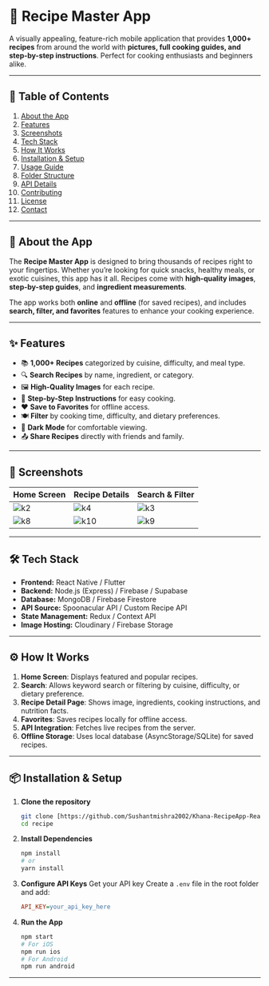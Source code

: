# 🍲 Recipe Master App

A visually appealing, feature-rich mobile application that provides **1,000+ recipes** from around the world with **pictures, full cooking guides, and step-by-step instructions**. Perfect for cooking enthusiasts and beginners alike.

---

## 📖 Table of Contents
1. [About the App](#about-the-app)
2. [Features](#features)
3. [Screenshots](#screenshots)
4. [Tech Stack](#tech-stack)
5. [How It Works](#how-it-works)
6. [Installation & Setup](#installation--setup)
7. [Usage Guide](#usage-guide)
8. [Folder Structure](#folder-structure)
9. [API Details](#api-details)
10. [Contributing](#contributing)
11. [License](#license)
12. [Contact](#contact)

---

## 🥘 About the App
The **Recipe Master App** is designed to bring thousands of recipes right to your fingertips. Whether you’re looking for quick snacks, healthy meals, or exotic cuisines, this app has it all. Recipes come with **high-quality images**, **step-by-step guides**, and **ingredient measurements**.

The app works both **online** and **offline** (for saved recipes), and includes **search, filter, and favorites** features to enhance your cooking experience.

---

## ✨ Features
- 📚 **1,000+ Recipes** categorized by cuisine, difficulty, and meal type.
- 🔍 **Search Recipes** by name, ingredient, or category.
- 🖼️ **High-Quality Images** for each recipe.
- 📝 **Step-by-Step Instructions** for easy cooking.
- ❤️ **Save to Favorites** for offline access.
- 🍽️ **Filter** by cooking time, difficulty, and dietary preferences.
- 🌙 **Dark Mode** for comfortable viewing.
- 📤 **Share Recipes** directly with friends and family.

---

## 📸 Screenshots
| Home Screen | Recipe Details | Search & Filter |
|-------------|---------------|-----------------|
| ![k2](https://github.com/user-attachments/assets/1e0556fa-49f4-41e9-9c28-a6ac5275f8f9)| ![k4](https://github.com/user-attachments/assets/71310d84-559f-4c9d-99b5-bfe58c458acd)| ![k3](https://github.com/user-attachments/assets/1914878d-0569-43b5-be81-0efff771fd22)
| ![k8](https://github.com/user-attachments/assets/fee50bb1-17ab-4b72-b332-a17bd01626c9)| ![k10](https://github.com/user-attachments/assets/1611d53b-c05c-4745-a4de-0277e2fbecf4)| ![k9](https://github.com/user-attachments/assets/513b44b9-a134-46ca-8b6b-aa59027f52d1) |
 
---

## 🛠 Tech Stack
- **Frontend:** React Native / Flutter
- **Backend:** Node.js (Express) / Firebase / Supabase
- **Database:** MongoDB / Firebase Firestore
- **API Source:** Spoonacular API / Custom Recipe API
- **State Management:** Redux / Context API
- **Image Hosting:** Cloudinary / Firebase Storage

---

## ⚙ How It Works
1. **Home Screen**: Displays featured and popular recipes.
2. **Search**: Allows keyword search or filtering by cuisine, difficulty, or dietary preference.
3. **Recipe Detail Page**: Shows image, ingredients, cooking instructions, and nutrition facts.
4. **Favorites**: Saves recipes locally for offline access.
5. **API Integration**: Fetches live recipes from the server.
6. **Offline Storage**: Uses local database (AsyncStorage/SQLite) for saved recipes.

---

## 📦 Installation & Setup

1.  **Clone the repository**
    ```bash
    git clone [https://github.com/Sushantmishra2002/Khana-RecipeApp-ReactNative_part2.git)
    cd recipe
    ```
 
2.  **Install Dependencies**
    ```bash
    npm install
    # or
    yarn install
    ```

3.  **Configure API Keys**
    Get your API key
    Create a `.env` file in the root folder and add:
    ```ini
    API_KEY=your_api_key_here
    ```

4.  **Run the App**
    ```bash
    npm start
    # For iOS
    npm run ios
    # For Android
    npm run android
    ```

---
